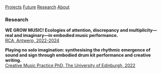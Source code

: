 <!-- NAV for all headers !-->
[Projects](https://paulabbott.net/index.html)
[Future](https://paulabbott.net/future/)
[Research](https://paulabbott.net/research/)
[About](https://paulabbott.net/about/)
<!-- end nav! -->

### Research  

__WE GROW MUSIC! Ecologies of attention, discrepancy and multiplicity—real and imaginary—in embodied music performance.__  
[RCA, Antwerp, 2022-2024](https://www.ap-arts.be/en/research/we-grow-music-ecologies-attention-discrepancy-and-multiplicity-real-and-imaginary-embodied)  
      
__Playing no solo imagination: synthesising the rhythmic emergence of sound and sign through embodied drum kit performance and creative writing.__  
[Creative Music Practice PhD, The University of Edinburgh, 2022](http://dx.doi.org/10.7488/era/2024)  
